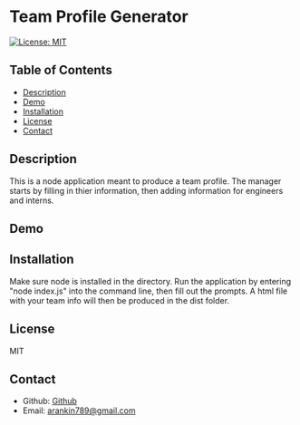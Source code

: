 # Team Profile Generator

[![License: MIT](https://img.shields.io/badge/License-MIT-yellow.svg)](https://opensource.org/licenses/MIT)   

  ## Table of Contents
  * [Description](#description)
  * [Demo](#demo)
  * [Installation](#instructions)
  * [License](#license)
  * [Contact](#contact)


  ## Description 
  This is a node application meant to produce a team profile. The manager starts by filling in thier information, then adding information for engineers and interns.
  
  ## Demo 
  [](https://user-images.githubusercontent.com/30415670/168315084-f6986966-ed9a-49b7-b3d5-372c1539b086.mp4)

  ## Installation
  Make sure node is installed in the directory.  Run the application by entering "node index.js" into the command line, then fill out the prompts.  A html file with your team info will then be produced in the dist folder. 
  
  ## License
  MIT

  ## Contact 
  - Github: [Github](https://github.com/arankin7)
  - Email: arankin789@gmail.com

